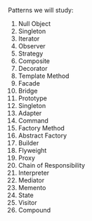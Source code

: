 Patterns we will study:
  1. Null Object
  2. Singleton
  3. Iterator
  4. Observer
  5. Strategy
  6. Composite
  7. Decorator
  8. Template Method
  9. Facade
  10. Bridge
  11. Prototype
  12. Singleton
  13. Adapter
  14. Command
  15. Factory Method
  16. Abstract Factory
  17. Builder
  18. Flyweight
  19. Proxy
  20. Chain of Responsibility
  21. Interpreter
  22. Mediator
  23. Memento
  24. State
  25. Visitor
  26. Compound
  
